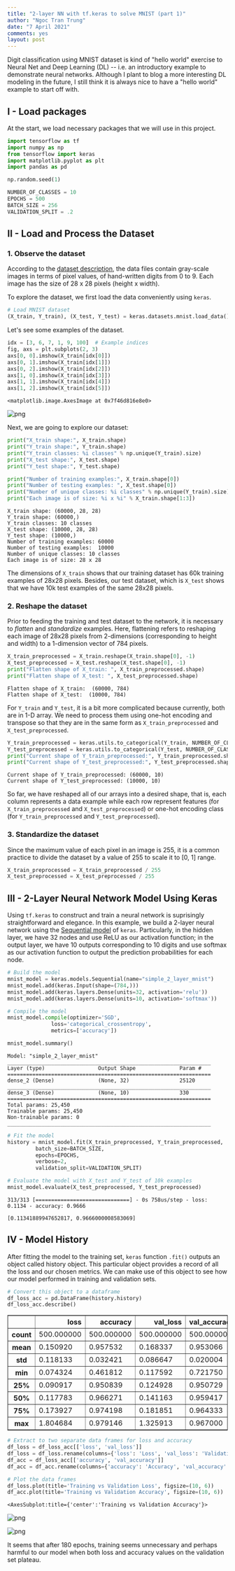 ```yaml
---
title: "2-layer NN with tf.keras to solve MNIST (part 1)"
author: "Ngoc Tran Trung"
date: "7 April 2021"
comments: yes
layout: post
---
```


Digit classification using MNIST dataset is kind of "hello world" exercise to Neural Net and Deep Learning (DL) -- i.e. an introductory example to demonstrate neural networks. Although I plant to blog a more interesting DL modeling in the future, I still think it is always nice to have a "hello world" example to start off with.

## I - Load packages

At the start, we load necessary packages that we will use in this project.


```python
import tensorflow as tf
import numpy as np
from tensorflow import keras
import matplotlib.pyplot as plt
import pandas as pd

np.random.seed(1)
```


```python
NUMBER_OF_CLASSES = 10
EPOCHS = 500
BATCH_SIZE = 256
VALIDATION_SPLIT = .2
```

## II - Load and Process the Dataset

### 1. Observe the dataset

According to the [dataset description](https://www.kaggle.com/c/digit-recognizer/data), the data files contain gray-scale images in terms of pixel values, of hand-written digits from 0 to 9. Each image has the size of 28 x 28 pixels (height x width).

To explore the dataset, we first load the data conveniently using `keras`.


```python
# Load MNIST dataset
(X_train, Y_train), (X_test, Y_test) = keras.datasets.mnist.load_data()
```

Let's see some examples of the dataset.


```python
idx = [3, 6, 7, 1, 9, 100]  # Example indices
fig, axs = plt.subplots(2, 3)
axs[0, 0].imshow(X_train[idx[0]])
axs[0, 1].imshow(X_train[idx[1]])
axs[0, 2].imshow(X_train[idx[2]])
axs[1, 0].imshow(X_train[idx[3]])
axs[1, 1].imshow(X_train[idx[4]])
axs[1, 2].imshow(X_train[idx[5]])
```




    <matplotlib.image.AxesImage at 0x7f46d816e8e0>




    
![png](/../figs/2021-04-07-MNIST-with-keras/output_10_1.png)
    

Next, we are going to explore our dataset:


```python
print("X_train shape:", X_train.shape)
print("Y_train shape:", Y_train.shape)
print("Y_train classes: %i classes" % np.unique(Y_train).size)
print("X_test shape:", X_test.shape)
print("Y_test shape:", Y_test.shape)

print("Number of training examples:", X_train.shape[0])
print("Number of testing examples: ", X_test.shape[0])
print("Number of unique classes: %i classes" % np.unique(Y_train).size)
print("Each image is of size: %i x %i" % X_train.shape[1:3])
```

    X_train shape: (60000, 28, 28)
    Y_train shape: (60000,)
    Y_train classes: 10 classes
    X_test shape: (10000, 28, 28)
    Y_test shape: (10000,)
    Number of training examples: 60000
    Number of testing examples:  10000
    Number of unique classes: 10 classes
    Each image is of size: 28 x 28


The dimensions of `X_train` shows that our training dataset has 60k training examples of 28x28 pixels. Besides, our test dataset, which is `X_test` shows that we have 10k test examples of the same 28x28 pixels.


### 2. Reshape the dataset

Prior to feeding the training and test dataset to the network, it is necessary to *flatten* and *standardize* examples. Here, flattening refers to reshaping each image of 28x28 pixels from 2-dimensions (corresponding to height and width) to a 1-dimension vector of 784 pixels.


```python
X_train_preprocessed = X_train.reshape(X_train.shape[0], -1)
X_test_preprocessed = X_test.reshape(X_test.shape[0], -1)
print("Flatten shape of X_train: ", X_train_preprocessed.shape)
print("Flatten shape of X_test: ", X_test_preprocessed.shape)
```

    Flatten shape of X_train:  (60000, 784)
    Flatten shape of X_test:  (10000, 784)


For `Y_train` and `Y_test`, it is a bit more complicated because currently, both are in 1-D array. We need to process them using one-hot encoding and transpose so that they are in the same form as `X_train_preprocessed` and `X_test_preprocessed`.


```python
Y_train_preprocessed = keras.utils.to_categorical(Y_train, NUMBER_OF_CLASSES)
Y_test_preprocessed = keras.utils.to_categorical(Y_test, NUMBER_OF_CLASSES)
print("Current shape of Y_train_preprocessed:", Y_train_preprocessed.shape)
print("Current shape of Y_test_preprocessed:", Y_test_preprocessed.shape)
```

    Current shape of Y_train_preprocessed: (60000, 10)
    Current shape of Y_test_preprocessed: (10000, 10)


So far, we have reshaped all of our arrays into a desired shape, that is, each column represents a data example while each row represent features (for `X_train_preprocessed` and `X_test_preprocessed`) or one-hot encoding class (for `Y_train_preprocessed` and `Y_test_preprocessed`).

### 3. Standardize the dataset

Since the maximum value of each pixel in an image is 255, it is a common practice to divide the dataset by a value of 255 to scale it to [0, 1] range.


```python
X_train_preprocessed = X_train_preprocessed / 255
X_test_preprocessed = X_test_preprocessed / 255
```

## III - 2-Layer Neural Network Model Using Keras

Using `tf.keras` to construct and train a neural network is suprisingly straightforward and elegance. In this example, we build a 2-layer neural network using the [Sequential model](https://keras.io/guides/sequential_model/) of `keras`. Particularly, in the hidden layer, we have 32 nodes and use ReLU as our activation function; in the output layer, we have 10 outputs corresponding to 10 digits and use softmax as our activation function to output the prediction probabilities for each node.


```python
# Build the model
mnist_model = keras.models.Sequential(name="simple_2_layer_mnist")
mnist_model.add(keras.Input(shape=(784,)))
mnist_model.add(keras.layers.Dense(units=32, activation='relu'))
mnist_model.add(keras.layers.Dense(units=10, activation='softmax'))
```


```python
# Compile the model
mnist_model.compile(optimizer='SGD', 
              loss='categorical_crossentropy', 
              metrics=['accuracy'])
```


```python
mnist_model.summary()
```

    Model: "simple_2_layer_mnist"
    _________________________________________________________________
    Layer (type)                 Output Shape              Param #   
    =================================================================
    dense_2 (Dense)              (None, 32)                25120     
    _________________________________________________________________
    dense_3 (Dense)              (None, 10)                330       
    =================================================================
    Total params: 25,450
    Trainable params: 25,450
    Non-trainable params: 0
    _________________________________________________________________



```python
# Fit the model
history = mnist_model.fit(X_train_preprocessed, Y_train_preprocessed,
         batch_size=BATCH_SIZE, 
         epochs=EPOCHS,
         verbose=2,
         validation_split=VALIDATION_SPLIT)
```

```python
# Evaluate the model with X_test and Y_test of 10k examples
mnist_model.evaluate(X_test_preprocessed, Y_test_preprocessed)
```

    313/313 [==============================] - 0s 758us/step - loss: 0.1134 - accuracy: 0.9666

    [0.11341889947652817, 0.9666000008583069]



## IV - Model History

After fitting the model to the training set, `keras` function `.fit()` outputs an object called history object. This particular object provides a record of all the loss and our chosen metrics. We can make use of this object to see how our model performed in training and validation sets.


```python
# Convert this object to a dataframe
df_loss_acc = pd.DataFrame(history.history)
df_loss_acc.describe()
```




<div>
<style scoped>
    .dataframe tbody tr th:only-of-type {
        vertical-align: middle;
    }

    .dataframe tbody tr th {
        vertical-align: top;
    }

    .dataframe thead th {
        text-align: right;
    }
</style>
<table border="1" class="dataframe">
  <thead>
    <tr style="text-align: right;">
      <th></th>
      <th>loss</th>
      <th>accuracy</th>
      <th>val_loss</th>
      <th>val_accuracy</th>
    </tr>
  </thead>
  <tbody>
    <tr>
      <th>count</th>
      <td>500.000000</td>
      <td>500.000000</td>
      <td>500.000000</td>
      <td>500.000000</td>
    </tr>
    <tr>
      <th>mean</th>
      <td>0.150920</td>
      <td>0.957532</td>
      <td>0.168337</td>
      <td>0.953066</td>
    </tr>
    <tr>
      <th>std</th>
      <td>0.118133</td>
      <td>0.032421</td>
      <td>0.086647</td>
      <td>0.020004</td>
    </tr>
    <tr>
      <th>min</th>
      <td>0.074324</td>
      <td>0.461812</td>
      <td>0.117592</td>
      <td>0.721750</td>
    </tr>
    <tr>
      <th>25%</th>
      <td>0.090917</td>
      <td>0.950839</td>
      <td>0.124928</td>
      <td>0.950729</td>
    </tr>
    <tr>
      <th>50%</th>
      <td>0.117783</td>
      <td>0.966271</td>
      <td>0.141163</td>
      <td>0.959417</td>
    </tr>
    <tr>
      <th>75%</th>
      <td>0.173927</td>
      <td>0.974198</td>
      <td>0.181851</td>
      <td>0.964333</td>
    </tr>
    <tr>
      <th>max</th>
      <td>1.804684</td>
      <td>0.979146</td>
      <td>1.325913</td>
      <td>0.967000</td>
    </tr>
  </tbody>
</table>
</div>




```python
# Extract to two separate data frames for loss and accuracy
df_loss = df_loss_acc[['loss', 'val_loss']]
df_loss = df_loss.rename(columns={'loss': 'Loss', 'val_loss': 'Validation Loss'})
df_acc = df_loss_acc[['accuracy', 'val_accuracy']]
df_acc = df_acc.rename(columns={'accuracy': 'Accuracy', 'val_accuracy': 'Validation Accuracy'})

# Plot the data frames
df_loss.plot(title='Training vs Validation Loss', figsize=(10, 6))
df_acc.plot(title='Training vs Validation Accuracy', figsize=(10, 6))
```




    <AxesSubplot:title={'center':'Training vs Validation Accuracy'}>




    
![png](/../figs/2021-04-07-MNIST-with-keras/output_34_1.png)
    



    
![png](/../figs/2021-04-07-MNIST-with-keras/output_34_2.png)
    


It seems that after 180 epochs, training seems unnecessary and perhaps harmful to our model when both loss and accuracy values on the validation set plateau.


